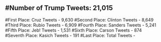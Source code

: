 #Number of Trump Tweets: 21,015
---
#First Place: Cruz Tweets - 9,630
#Second Place: Clinton Tweets - 8,649
#Third Place: Rubio Tweets - 6,909
#Fourth Place: Sanders Tweets - 5,241
#Fifth Place: Jeb! Tweets - 1,531
#Sixth Place: Carson Tweets - 874
#Seventh Place: Kasich Tweets - 191
#Last Place: Total Tweets -  
